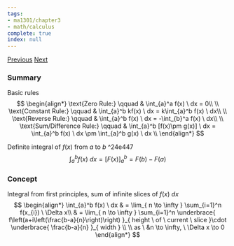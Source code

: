 ```yaml
---
tags:
- ma1301/chapter3
- math/calculus
complete: true
index: null
---
```

[Previous](/labyrinth/notes/math/ma1301/integration_by_parts)   [Next](/labyrinth/notes/math/ma1301/area_under_curve)
### Summary
Basic rules
$$
\begin{align*}
\text{Zero Rule:} \qquad & \int_{a}^a f(x) \ dx = 0\\
\\
\text{Constant Rule:} \qquad & \int_{a}^b kf(x) \ dx = k\int_{a}^b f(x) \ dx\\
\\
\text{Reverse Rule:} \qquad & \int_{a}^b f(x) \ dx = -\int_{b}^a f(x) \ dx\\
\\
\text{Sum/Difference Rule:} \qquad & \int_{a}^b [f(x)\pm g(x)] \ dx = \int_{a}^b f(x) \ dx \pm \int_{a}^b g(x) \ dx \\
\end{align*}
$$

Definite integral of $f(x)$ from $a$ to $b$ ^24e447
$$
\int_{a}^b f(x)\ dx = [F(x)]_{a}^b=F(b)-F(a)
$$
### Concept
Integral from first principles, sum of infinite slices of $f(x)\ dx$
$$
\begin{align*}
\int_{a}^b f(x) \ dx & = \lim_{ n \to \infty } \sum_{i=1}^n f(x_{i}) \ \Delta x\\
& = \lim_{ n \to \infty } \sum_{i=1}^n \underbrace{ f\left(a+i\left(\frac{b-a}{n}\right)\right) }_{ height \ of \ current \ slice }\cdot \underbrace{ \frac{b-a}{n} }_{ width } \\
\\
as \ &n \to \infty, \ \Delta x \to 0
\end{align*}
$$
